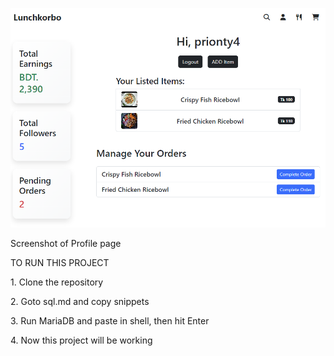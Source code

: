 ![image](https://github.com/DebajyotiHalder09/CSE370-Project-BRACU/blob/main/img/ss-2.png)

<p>Screenshot of Profile page</p>

<p>TO RUN THIS PROJECT</p>
<p>1. Clone the repository</p>
<p>2. Goto sql.md and copy snippets</p>
<p>3. Run MariaDB and paste in shell, then hit Enter</p>
<p>4. Now this project will be working</p>